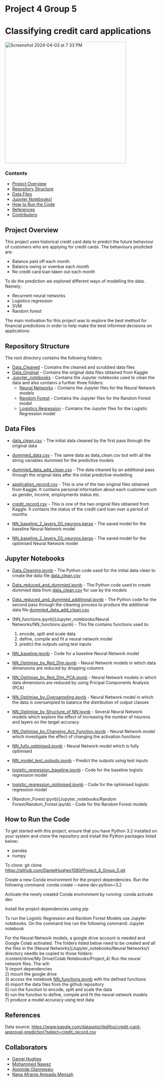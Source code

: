 # Project 4 Group 5

# Classifying credit card applications

<img width="400" alt="Screenshot 2024-04-03 at 7 33 PM" src="https://cdn.britannica.com/02/160902-050-B58BAD84/Credit-cards.jpg">


### Contents
- [Project Overview](#Project-Overview)
- [Repository Structure](#Repository-Structure)
- [Data Files](#Data-Files)  
- [Jupyter Notebooks](#Jupyter-Notebooks)]
- [How to Run the Code](#How-to-Run-the-Code)
- [References](#References)
- [Contributors](Contributors)

## Project Overview

This project uses historical credit card data to predict the future behaviour of customers who are applying for credit cards. The behaviours prodicted are:  

- Balance paid off each month
- Balance owing or overdue each month
- No credit card loan taken out each month

To do the prediction we explored different ways of modelling the data. Namely;

- Recurrent neural networks
- Logistics regression
- SVM
- Random forest

The main motivation for this project was to explore the best method for financial predictions in order to help make the best informed decisions on applications.

## Repository Structure  
The root directory contains the following folders:  
- [Data_Cleaned](Data_Cleaned) - Contains the cleaned and scrubbed data files
- [Data_Original](Data_Original) - Contains the original data files obtained from Kaggle
- [Jupyter_notebooks](Jupyter_notebooks) - Contains the Jupyter notebooks used to clean the data and also contains a further three folders:
    - [Neural Networks](Jupyter_notebooks/Neural%20Networks/) - Contains the Jupyter files for the Neural Network models
    - [Random Forest](Jupyter_notebooks/Random%20Forest) - Contains the Jupyter files for the Random Forest model
    - [Logistics Regression](Jupyter_notebooks/Logistics%20Regression) - Contains the Jupyter files for the Logistic Regression model 


## Data Files
- [data_clean.csv](Data_Cleaned/data_clean.csv) - The initial data cleaned by the first pass through the original data 
- [dummied_data.csv](Data_Cleaned/dummied_data.csv) - The same data as data_clean.csv but with all the string variables dummied for the predictive models
- [dummied_data_add_clean.csv](Data_Cleaned/dummied_data_add_clean.csv) - The data cleaned by an additional pass through the original data after the initial predictive modelling

- [application_record.csv](Data_originial/application_record.csv) - This is one of the two original files obtained from Kaggle. It contains personal information about each customer such as gender, income, employments status etc.
- [credit_record.csv](Data_originial/credit_record.csv) - This is one of the two original files obtained from Kaggle. It contains the status of the credit card loan over a period of months

- [NN_baseline_2_layers_50_neurons.keras](Jupyter_notebooks/Neural%20Networks/NN_baseline_2_layers_50_neurons.keras) - The saved model for the baseline Neural Network model
- [NN_baseline_2_layers_50_neurons.keras](Jupyter_notebooks/Neural%20Networks/NN_opt_fully_3_layers_100_tanh_neurons.keras) - The saved model for the optimised Neural Network model 


## Jupyter Notebooks
- [Data_Cleaning.ipynb](Data_Cleaning.ipynb) - The Python code used for the initial data clean to create the data file [data_clean.csv](Data_Cleaned/data_clean.csv)
- [Data_reduced_and_dummied.ipynb](Data_reduced_and_dummied.ipynb) - The Python code used to create dummied data from [data_clean.csv](Data_Cleaned/data_clean.csv) for use by the models  
- [Data_reduced_and_dummied_additional.ipynb](Data_reduced_and_dummied_additional.ipynb) - The Python code for the second pass through the cleaning process to produce the additional data file [dummied_data_add_clean.csv](Data_Cleaned/dummied_data_add_clean.csv) 

- [NN_functions.ipynb](Jupyter_notebooks/Neural Networks/NN_functions.ipynb) - This file contains functions used to:    
    1) encode, split and scale data  
    2) define, compile and fit a neural network model    
    3) predict the outputs using test inputs    
- [NN_baseline.ipynb](Jupyter_notebooks/Neural-Networks/NN_baseline.ipynb) - Code for a baseline Neural Network model
- [NN_Optimise_by_Red_Dim.ipynb](Jupyter_notebooks/Neural%20Networks/NN_Optimise_by_Red_Dim.ipynb) - Neural Network models in which data dimensions are reduced by dropping columns
- [NN_Optimise_by_Red_Dim_PCA.ipynb](Jupyter_notebooks/Neural%20Networks/NN_Optimise_by_Red_Dim_PCA.ipynb) - Neural Network models in which data dimensions are reduced by using Pricipal Components Analysis (PCA)
- [NN_Optimise_by_Oversampling.ipynb](NN_Optimise_by_Oversampling) - Neural Network model in which the data is oversampled to balance the distribution of output classes
- [NN_Optimise_by Structure_of NN.ipynb](NN_Optimise_by%20Structure_of-NN.ipynb) - Several Neural Network models which explore the effect of increasing the number of neurons and layers on the target accuracy
- [NN_Optimise_by_Changing_Act_Function.ipynb](NN_Optimise_by_Changing_Act_Function.ipynb) - Neural Network model which investigate the effect of changing the activation functions
- [NN_fully_optimised.ipynb](NN_fully_optimised.ipynb) - Neural Network model which is fully optimised
- [NN_model_test_outputs.ipynb](NN_model_test_outputs.ipynb) - Predict the outputs using test inputs

- [logistic_regression_baseline.ipynb](Jupyter_notebooks/logistics%20regression/logistic_regression_baseline.ipynb) - Code for the baseline logistic regression model
- [logistic_regression_optimised.ipynb](Jupyter_notebooks/logistics%20regression/logistic_regression_optimised.ipynb) - Code for the optimised logistic regression model

- [Random_Forest.ipynb](Jupyter_notebooks/Random Forest/Random_Forest.ipynb) - Code for the Random Forest models


## How to Run the Code

To get started with this project, ensure that you have Python 3.2 installed on your system and clone the repository and install the Python packages listed below:
- pandas
- numpy

To clone:
    git clone https://github.com/DanielHughes1580/Project_4_Group_5.git

Create a new Conda environment for the project dependencies. Run the following command:
    conda create --name dev python=3.2

Activate the newly created Conda environment by running:
    conda activate dev

Install the project dependencies using pip

To run the Logistic Regression and Random Forest Models use Jupyter notebooks. On the command line run the following command:
    Jupyter notebook

For the Neural Network models, a google drive account is needed and Google Colab activated. The folders listed below need to   be created and all the files in the [Neural Networks](Jupyter_notebooks/Neural Networks/)   directory needto be copied to those folders:  
/content/drive/My Drive/Colab Notebooks/Project_4/
Run the neural network files. The will:  
    1) import dependencies  
    2) mount the google drive  
    3) access the notebook [NN_functions.ipynb](Jupyter_notebooks/Neural-Networks/NN_functions.ipynb) with the defined functions  
    4) import the data files from the github repository  
    5) run the function to encode, split and scale the data  
    6) run the function to define, compile and fit the neural network models  
    7) produce a model accuracy using test data  


## References
Data source:
https://www.kaggle.com/datasets/rikdifos/credit-card-approval-prediction?select=credit_record.csv

## Collaborators
- [Daniel Hughes](DanielHughes1580)
- [Mohammed Nawaz](https://github.com/MoNawaz101)
- [Ayomide Olanrewaju](Edimayo5)
- [Nana Afranie Ampadu Mensah](Mendev95)














